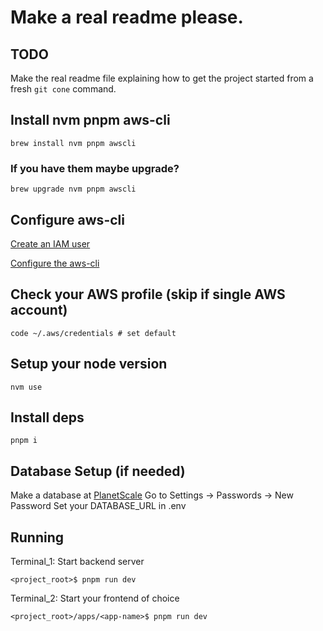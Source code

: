 # Make a real readme please.

## TODO

Make the real readme file explaining how to get the project started from a fresh `git cone` command.

## Install nvm pnpm aws-cli

```
brew install nvm pnpm awscli
```

### If you have them maybe upgrade?

```
brew upgrade nvm pnpm awscli
```

## Configure aws-cli

[Create an IAM user](https://sst.dev/chapters/create-an-iam-user.html)

[Configure the aws-cli](https://sst.dev/chapters/configure-the-aws-cli.html#add-your-access-key-to-aws-cli)

## Check your AWS profile (skip if single AWS account)

```
code ~/.aws/credentials # set default
```

## Setup your node version

```
nvm use
```

## Install deps

```
pnpm i
```

## Database Setup (if needed)

Make a database at [PlanetScale](https://planetscale.com/)
Go to Settings -> Passwords -> New Password
Set your DATABASE_URL in .env

## Running

Terminal_1: Start backend server

```
<project_root>$ pnpm run dev
```

Terminal_2: Start your frontend of choice

```
<project_root>/apps/<app-name>$ pnpm run dev
```
